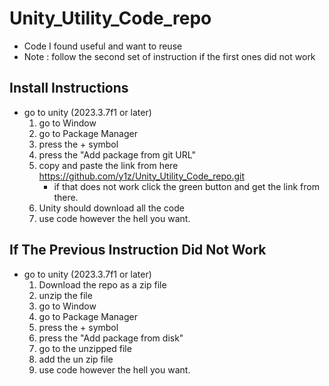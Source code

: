 # Unity_Utility_Code_repo

  - Code I found useful and want to reuse 
  - Note : follow the second set of instruction if the first ones did not work

## Install Instructions 

  - go to unity (2023.3.7f1 or later) 
    1. go to Window
    2. go to Package Manager
    3. press the + symbol
    4. press the "Add package from git URL"
    5. copy and paste the link from here https://github.com/y1z/Unity_Utility_Code_repo.git
		* if that does not work click the green button and get the link from there.
    6. Unity should download all the code 
    7. use code however the hell you want.

## If The Previous Instruction Did Not Work

  - go to unity (2023.3.7f1 or later) 
    1. Download the repo as a zip file
    2. unzip the file
    3. go to Window 
    4. go to Package Manager
    5. press the + symbol
    6. press the "Add package from disk"
    7. go to the unzipped file 
    8. add the un zip file
    9. use code however the hell you want.
